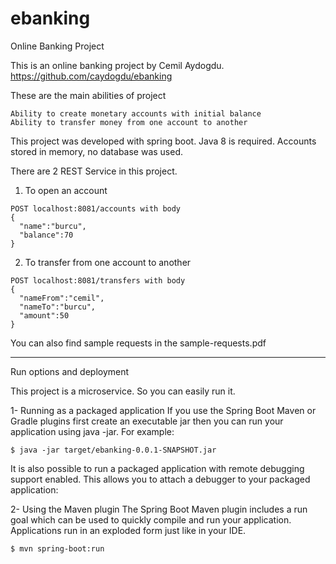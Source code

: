 # ebanking
Online Banking Project

This is an online banking project by Cemil Aydogdu.
https://github.com/caydogdu/ebanking

These are the main abilities of project

    Ability to create monetary accounts with initial balance
    Ability to transfer money from one account to another

This project was developed with spring boot. 
Java 8 is required.
Accounts stored in memory, no database was used.

There are 2 REST Service in this project.

  1) To open an account

    POST localhost:8081/accounts with body
    {
      "name":"burcu",
      "balance":70
    }

   2) To transfer from one account to another
    
    POST localhost:8081/transfers with body
    {
      "nameFrom":"cemil",
      "nameTo":"burcu",
      "amount":50
    }

You can also find sample requests in the sample-requests.pdf

------------------------------------------------------------------

Run options and deployment

This project is a microservice. So you can easily run it.

1- Running as a packaged application
If you use the Spring Boot Maven or Gradle plugins first create an executable jar then you can run your application using java -jar. For example:

    $ java -jar target/ebanking-0.0.1-SNAPSHOT.jar

It is also possible to run a packaged application with remote debugging support enabled. This allows you to attach a debugger to your packaged application:

2- Using the Maven plugin
The Spring Boot Maven plugin includes a run goal which can be used to quickly compile and run your application. Applications run in an exploded form just like in your IDE.

    $ mvn spring-boot:run

